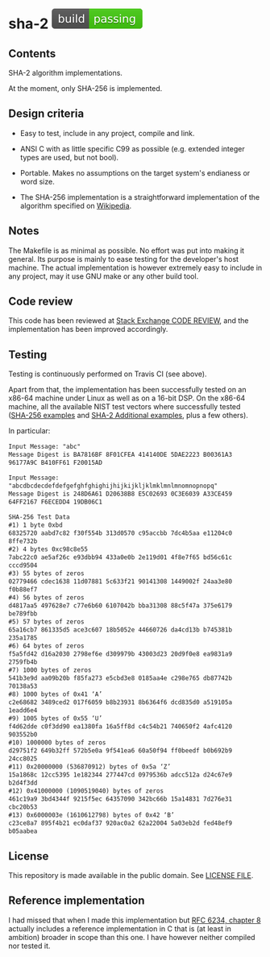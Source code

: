 # sha-2 ![Build passing](svg/passing.svg)

## Contents

SHA-2 algorithm implementations.

At the moment, only SHA-256 is implemented.

## Design criteria

- Easy to test, include in any project, compile and link.

- ANSI C with as little specific C99 as possible (e.g. extended
  integer types are used, but not bool).

- Portable. Makes no assumptions on the target system's endianess or
  word size.

- The SHA-256 implementation is a straightforward implementation of
  the algorithm specified on
  [Wikipedia](https://en.wikipedia.org/wiki/SHA-2).

## Notes

The Makefile is as minimal as possible. No effort was put into making
it general. Its purpose is mainly to ease testing for the developer's
host machine. The actual implementation is however extremely easy to
include in any project, may it use GNU make or any other build tool.

## Code review

This code has been reviewed at [Stack Exchange CODE
REVIEW](https://codereview.stackexchange.com/questions/182812/self-contained-sha-256-implementation-in-c),
and the implementation has been improved accordingly.

## Testing

Testing is continuously performed on Travis CI (see above).

Apart from that, the implementation has been successfully tested on an x86-64 machine
under Linux as well as on a 16-bit DSP. On the x86-64 machine, all the
available NIST test vectors where successfully tested ([SHA-256
examples](https://csrc.nist.gov/CSRC/media/Projects/Cryptographic-Standards-and-Guidelines/documents/examples/SHA256.pdf)
and [SHA-2 Additional
examples](https://csrc.nist.gov/CSRC/media/Projects/Cryptographic-Standards-and-Guidelines/documents/examples/SHA2_Additional.pdf),
plus a few others).

In particular:

```
Input Message: "abc"
Message Digest is BA7816BF 8F01CFEA 414140DE 5DAE2223 B00361A3 96177A9C B410FF61 F20015AD
```

```
Input Message: "abcdbcdecdefdefgefghfghighijhijkijkljklmklmnlmnomnopnopq"
Message Digest is 248D6A61 D20638B8 E5C02693 0C3E6039 A33CE459 64FF2167 F6ECEDD4 19DB06C1
```

```
SHA-256 Test Data
#1) 1 byte 0xbd 
68325720 aabd7c82 f30f554b 313d0570 c95accbb 7dc4b5aa e11204c0 8ffe732b
#2) 4 bytes 0xc98c8e55 
7abc22c0 ae5af26c e93dbb94 433a0e0b 2e119d01 4f8e7f65 bd56c61c cccd9504 
#3) 55 bytes of zeros 
02779466 cdec1638 11d07881 5c633f21 90141308 1449002f 24aa3e80 f0b88ef7 
#4) 56 bytes of zeros 
d4817aa5 497628e7 c77e6b60 6107042b bba31308 88c5f47a 375e6179 be789fbb 
#5) 57 bytes of zeros 
65a16cb7 861335d5 ace3c607 18b5052e 44660726 da4cd13b b745381b 235a1785 
#6) 64 bytes of zeros 
f5a5fd42 d16a2030 2798ef6e d309979b 43003d23 20d9f0e8 ea9831a9 2759fb4b 
#7) 1000 bytes of zeros 
541b3e9d aa09b20b f85fa273 e5cbd3e8 0185aa4e c298e765 db87742b 70138a53 
#8) 1000 bytes of 0x41 ‘A’ 
c2e68682 3489ced2 017f6059 b8b23931 8b6364f6 dcd835d0 a519105a 1eadd6e4 
#9) 1005 bytes of 0x55 ‘U’ 
f4d62dde c0f3dd90 ea1380fa 16a5ff8d c4c54b21 740650f2 4afc4120 903552b0 
#10) 1000000 bytes of zeros 
d29751f2 649b32ff 572b5e0a 9f541ea6 60a50f94 ff0beedf b0b692b9 24cc8025 
#11) 0x20000000 (536870912) bytes of 0x5a ‘Z’ 
15a1868c 12cc5395 1e182344 277447cd 0979536b adcc512a d24c67e9 b2d4f3dd 
#12) 0x41000000 (1090519040) bytes of zeros 
461c19a9 3bd4344f 9215f5ec 64357090 342bc66b 15a14831 7d276e31 cbc20b53 
#13) 0x6000003e (1610612798) bytes of 0x42 ‘B’ 
c23ce8a7 895f4b21 ec0daf37 920ac0a2 62a22004 5a03eb2d fed48ef9 b05aabea
```

## License

This repository is made available in the public domain. See [LICENSE
FILE](LICENSE).

## Reference implementation

I had missed that when I made this implementation but [RFC 6234, chapter 8](https://tools.ietf.org/html/rfc6234#section-8) actually includes a reference implementation in C that is (at least in ambition) broader in scope than this one. I have however neither compiled nor tested it.
